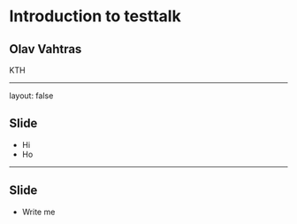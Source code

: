 <script type="text/javascript"
  src="https://cdn.mathjax.org/mathjax/latest/MathJax.js?config=TeX-AMS-MML_HTMLorMML">
</script>
# Introduction to testtalk

## Olav Vahtras

KTH

---

layout: false

## Slide

- Hi
- Ho

---

## Slide

- Write me

